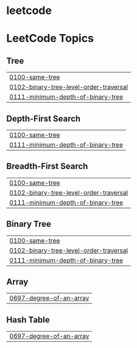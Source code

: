 # leetcode
<!---LeetCode Topics Start-->
# LeetCode Topics
## Tree
|  |
| ------- |
| [0100-same-tree](https://github.com/Firkraag/leetcode/tree/master/0100-same-tree) |
| [0102-binary-tree-level-order-traversal](https://github.com/Firkraag/leetcode/tree/master/0102-binary-tree-level-order-traversal) |
| [0111-minimum-depth-of-binary-tree](https://github.com/Firkraag/leetcode/tree/master/0111-minimum-depth-of-binary-tree) |
## Depth-First Search
|  |
| ------- |
| [0100-same-tree](https://github.com/Firkraag/leetcode/tree/master/0100-same-tree) |
| [0111-minimum-depth-of-binary-tree](https://github.com/Firkraag/leetcode/tree/master/0111-minimum-depth-of-binary-tree) |
## Breadth-First Search
|  |
| ------- |
| [0100-same-tree](https://github.com/Firkraag/leetcode/tree/master/0100-same-tree) |
| [0102-binary-tree-level-order-traversal](https://github.com/Firkraag/leetcode/tree/master/0102-binary-tree-level-order-traversal) |
| [0111-minimum-depth-of-binary-tree](https://github.com/Firkraag/leetcode/tree/master/0111-minimum-depth-of-binary-tree) |
## Binary Tree
|  |
| ------- |
| [0100-same-tree](https://github.com/Firkraag/leetcode/tree/master/0100-same-tree) |
| [0102-binary-tree-level-order-traversal](https://github.com/Firkraag/leetcode/tree/master/0102-binary-tree-level-order-traversal) |
| [0111-minimum-depth-of-binary-tree](https://github.com/Firkraag/leetcode/tree/master/0111-minimum-depth-of-binary-tree) |
## Array
|  |
| ------- |
| [0697-degree-of-an-array](https://github.com/Firkraag/leetcode/tree/master/0697-degree-of-an-array) |
## Hash Table
|  |
| ------- |
| [0697-degree-of-an-array](https://github.com/Firkraag/leetcode/tree/master/0697-degree-of-an-array) |
<!---LeetCode Topics End-->